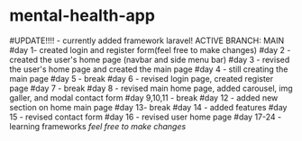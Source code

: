 # mental-health-app
#UPDATE!!!! -  currently added framework laravel! ACTIVE BRANCH: MAIN
#day 1- created login and register form(feel free to make changes)
#day 2 - created the user's home page (navbar and side menu bar) 
#day 3 - revised the user's home page and created the main page
#day 4 - still creating the main page
#day 5 - break
#day 6 - revised login page, created register page
#day 7 - break
#day 8 - revised main home page, added carousel, img galler, and modal contact form
#day 9,10,11 -  break
#day 12 -  added new section on home main page
#day 13- break
#day 14 - added features
#day 15 - revised contact form
#day 16 - revised user home page
#day 17-24 - learning frameworks
*feel free to make changes*

